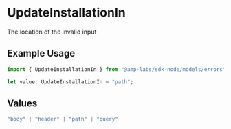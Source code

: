 # UpdateInstallationIn

The location of the invalid input

## Example Usage

```typescript
import { UpdateInstallationIn } from "@amp-labs/sdk-node/models/errors";

let value: UpdateInstallationIn = "path";
```

## Values

```typescript
"body" | "header" | "path" | "query"
```
